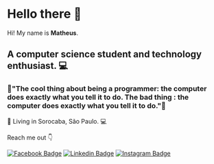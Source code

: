 # Hello there 👋

Hi! My name is **Matheus**. 

## A computer science student and technology enthusiast. 💻

### 🤯"The cool thing about being a programmer: the computer does exactly what you tell it to do. The bad thing : the computer does exactly what you tell it to do."🤯

 📍 Living in Sorocaba, São Paulo.
💻 

Reach me out 👇

[![Facebook Badge](https://img.shields.io/badge/-Facebook-2f55a4?style=flat-square&labelColor=2f55a4&logo=facebook&logoColor=white&link=https://www.youtube.com/channel/UCRhKK6VrISnIWPJjYxBPKnA/videos)](https://www.facebook.com/matheus.paesdealmeida/) [![Linkedin Badge](https://img.shields.io/badge/-LinkedIn-blue?style=flat-square&logo=Linkedin&logoColor=white&link=https://www.linkedin.com/in/isadora-rodrigues-stangarlin-48402b141/)](https://www.linkedin.com/in/matheus-henrique-paes-de-almeida-18565914a/) [![Instagram Badge](https://img.shields.io/badge/-Instagram-BF40BF?style=flat-square&logo=Instagram&logoColor=white&link=https://www.instagram.com/papodedev/)](https://www.instagram.com/matheushpa/) 

